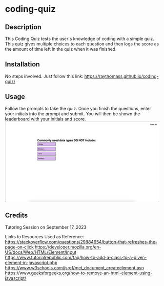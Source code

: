 # coding-quiz


## Description

This Coding Quiz tests the user's knowledge of coding with a simple quiz. This quiz gives multiple choices to each question and then logs the score as the amount of time left in the quiz when it was finished.

## Installation

No steps involved. Just follow this link:
https://raythomass.github.io/coding-quiz/


## Usage
Follow the prompts to take the quiz. Once you finish the questions, enter your initials into the prompt and submit. You will then be shown the leaderboard with your initials and score.
    ![alt text](assets/coding-quiz.jpg)

## Credits

Tutoring Session on September 17, 2023

Links to Resources Used as Reference:
https://stackoverflow.com/questions/29884654/button-that-refreshes-the-page-on-click
https://developer.mozilla.org/en-US/docs/Web/HTML/Element/input
https://www.tutorialrepublic.com/faq/how-to-add-a-class-to-a-given-element-in-javascript.php
https://www.w3schools.com/jsref/met_document_createelement.asp
https://www.geeksforgeeks.org/how-to-remove-an-html-element-using-javascript/

